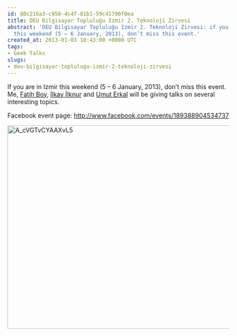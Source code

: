 ```yaml
---
id: 80c216a3-c958-4c4f-81b1-59c41790f0ea
title: DEU Bilgisayar Topluluğu Izmir 2. Teknoloji Zirvesi
abstract: 'DEU Bilgisayar Topluluğu Izmir 2. Teknoloji Zirvesi: if you are in Izmir
  this weekend (5 – 6 January, 2013), don’t miss this event.'
created_at: 2013-01-03 10:43:00 +0000 UTC
tags:
- Geek Talks
slugs:
- deu-bilgisayar-toplulugu-izmir-2-teknoloji-zirvesi
---
```


<p>If you are in Izmir this weekend (5 &ndash; 6 January, 2013), don&rsquo;t miss this event. Me, <a href="http://www.enterprisecoding.com/">Fatih Boy</a>, <a href="http://www.ilkayilknur.com/">İlkay İlknur</a>&nbsp;and&nbsp;<a href="http://www.uerkal.com/">Umut Erkal</a> will be giving talks on several interesting topics.</p>
<p>Facebook event page:&nbsp;<a href="http://www.facebook.com/events/189388904534737/">http://www.facebook.com/events/189388904534737</a></p>
<p><a href="http://www.tugberkugurlu.com/Content/images/Uploadedbyauthors/wlw/82b23be5ce50_CCDF/A_cVGTvCYAAXvL5.jpg"><img title="A_cVGTvCYAAXvL5" style="background-image: none; padding-top: 0px; padding-left: 0px; display: inline; padding-right: 0px; border: 0px;" border="0" alt="A_cVGTvCYAAXvL5" src="http://www.tugberkugurlu.com/Content/images/Uploadedbyauthors/wlw/82b23be5ce50_CCDF/A_cVGTvCYAAXvL5_thumb.jpg" width="644" height="460" /></a></p>
